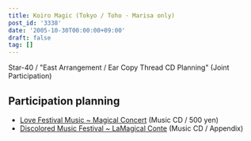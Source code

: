 ```yaml
---
title: Koiro Magic (Tokyo / Toho · Marisa only)
post_id: '3338'
date: '2005-10-30T00:00:00+09:00'
draft: false
tag: []
---
```


Star-40 / "East Arrangement / Ear Copy Thread CD Planning" (Joint Participation)

## Participation planning

*   [Love Festival Music ~ Magical Concert](http://marisa.kicks-ass.net/) (Music CD / 500 yen)
*   [Discolored Music Festival ~ LaMagical Conte](http://lama.danmaq.com/lamarisa/) (Music CD / Appendix)